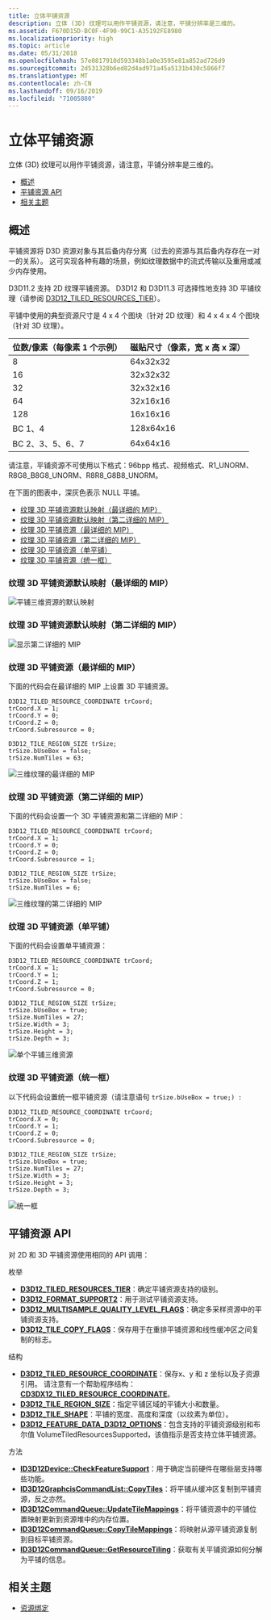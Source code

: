 ```yaml
---
title: 立体平铺资源
description: 立体 (3D) 纹理可以用作平铺资源，请注意，平铺分辨率是三维的。
ms.assetid: F670D15D-BC0F-4F90-99C1-A35192FE8980
ms.localizationpriority: high
ms.topic: article
ms.date: 05/31/2018
ms.openlocfilehash: 57e0817910d593348b1a0e3595e81a852ad726d9
ms.sourcegitcommit: 2d531328b6ed82d4ad971a45a5131b430c5866f7
ms.translationtype: MT
ms.contentlocale: zh-CN
ms.lasthandoff: 09/16/2019
ms.locfileid: "71005880"
---
```

# <a name="volume-tiled-resources"></a>立体平铺资源

立体 (3D) 纹理可以用作平铺资源，请注意，平铺分辨率是三维的。

-   [概述](#overview)
-   [平铺资源 API](#tiled-resource-apis)
-   [相关主题](#related-topics)

## <a name="overview"></a>概述

平铺资源将 D3D 资源对象与其后备内存分离（过去的资源与其后备内存存在一对一的关系）。 这可实现各种有趣的场景，例如纹理数据中的流式传输以及重用或减少内存使用。

D3D11.2 支持 2D 纹理平铺资源。 D3D12 和 D3D11.3 可选择性地支持 3D 平铺纹理（请参阅 [D3D12\_TILED\_RESOURCES\_TIER](/windows/desktop/api/d3d12/ne-d3d12-d3d12_tiled_resources_tier)）。

平铺中使用的典型资源尺寸是 4 x 4 个图块（针对 2D 纹理）和 4 x 4 x 4 个图块（针对 3D 纹理）。



| 位数/像素（每像素 1 个示例） | 磁贴尺寸（像素，宽 x 高 x 深） |
|-----------------------------|-------------------------------------|
| 8                           | 64x32x32                            |
| 16                          | 32x32x32                            |
| 32                          | 32x32x16                            |
| 64                          | 32x16x16                            |
| 128                         | 16x16x16                            |
| BC 1、4                      | 128x64x16                           |
| BC 2、3、5、6、7                | 64x64x16                            |

请注意，平铺资源不可使用以下格式：96bpp 格式、视频格式、R1\_UNORM、R8G8\_B8G8\_UNORM、R8R8\_G8B8\_UNORM。

在下面的图表中，深灰色表示 NULL 平铺。

-   [纹理 3D 平铺资源默认映射（最详细的 MIP）](#texture-3d-tiled-resource-default-mapping-most-detailed-mip)
-   [纹理 3D 平铺资源默认映射（第二详细的 MIP）](#texture-3d-tiled-resource-default-mapping-second-most-detailed-mip)
-   [纹理 3D 平铺资源（最详细的 MIP）](#texture-3d-tiled-resource-most-detailed-mip)
-   [纹理 3D 平铺资源（第二详细的 MIP）](#texture-3d-tiled-resource-second-most-detailed-mip)
-   [纹理 3D 平铺资源（单平铺）](#texture-3d-tiled-resource-single-tile)
-   [纹理 3D 平铺资源（统一框）](#texture-3d-tiled-resource-uniform-box)

### <a name="texture-3d-tiled-resource-default-mapping-most-detailed-mip"></a>纹理 3D 平铺资源默认映射（最详细的 MIP）

![平铺三维资源的默认映射](images/vtr-tex3d-default-1.png)

### <a name="texture-3d-tiled-resource-default-mapping-second-most-detailed-mip"></a>纹理 3D 平铺资源默认映射（第二详细的 MIP）

![显示第二详细的 MIP](images/vtr-tex3d-default-2.png)

### <a name="texture-3d-tiled-resource-most-detailed-mip"></a>纹理 3D 平铺资源（最详细的 MIP）

下面的代码会在最详细的 MIP 上设置 3D 平铺资源。

``` syntax
D3D12_TILED_RESOURCE_COORDINATE trCoord;
trCoord.X = 1;
trCoord.Y = 0;
trCoord.Z = 0;
trCoord.Subresource = 0;

D3D12_TILE_REGION_SIZE trSize;
trSize.bUseBox = false;
trSize.NumTiles = 63;
```

![三维纹理的最详细的 MIP](images/vtr-tex3d-default-1b.png)

### <a name="texture-3d-tiled-resource-second-most-detailed-mip"></a>纹理 3D 平铺资源（第二详细的 MIP）

下面的代码会设置一个 3D 平铺资源和第二详细的 MIP：

``` syntax
D3D12_TILED_RESOURCE_COORDINATE trCoord;
trCoord.X = 1;
trCoord.Y = 0;
trCoord.Z = 0;
trCoord.Subresource = 1;

D3D12_TILE_REGION_SIZE trSize;
trSize.bUseBox = false;
trSize.NumTiles = 6;
```

![三维纹理的第二详细的 MIP](images/vtr-tex3d-default-2b.png)

### <a name="texture-3d-tiled-resource-single-tile"></a>纹理 3D 平铺资源（单平铺）

下面的代码会设置单平铺资源：

``` syntax
D3D12_TILED_RESOURCE_COORDINATE trCoord;
trCoord.X = 1;
trCoord.Y = 1;
trCoord.Z = 1;
trCoord.Subresource = 0;

D3D12_TILE_REGION_SIZE trSize;
trSize.bUseBox = true;
trSize.NumTiles = 27;
trSize.Width = 3;
trSize.Height = 3;
trSize.Depth = 3;
```

![单个平铺三维资源](images/vtr-tex3d-single.png)

### <a name="texture-3d-tiled-resource-uniform-box"></a>纹理 3D 平铺资源（统一框）

以下代码会设置统一框平铺资源（请注意语句 `trSize.bUseBox = true;) :`

``` syntax
D3D12_TILED_RESOURCE_COORDINATE trCoord;
trCoord.X = 0;
trCoord.Y = 1;
trCoord.Z = 0;
trCoord.Subresource = 0;

D3D12_TILE_REGION_SIZE trSize;
trSize.bUseBox = true;
trSize.NumTiles = 27;
trSize.Width = 3;
trSize.Height = 3;
trSize.Depth = 3;
```

![统一框](images/vtr-tex3d-uniform.png)

## <a name="tiled-resource-apis"></a>平铺资源 API

对 2D 和 3D 平铺资源使用相同的 API 调用：

枚举

-   [**D3D12\_TILED\_RESOURCES\_TIER**](/windows/desktop/api/d3d12/ne-d3d12-d3d12_tiled_resources_tier)：确定平铺资源支持的级别。
-   [**D3D12\_FORMAT\_SUPPORT2**](/windows/desktop/api/d3d12/ne-d3d12-d3d12_format_support2)：用于测试平铺资源支持。
-   [**D3D12\_MULTISAMPLE\_QUALITY\_LEVEL\_FLAGS**](/windows/desktop/api/d3d12/ne-d3d12-d3d12_multisample_quality_level_flags)：确定多采样资源中的平铺资源支持。
-   [**D3D12\_TILE\_COPY\_FLAGS**](/windows/desktop/api/d3d12/ne-d3d12-d3d12_tile_copy_flags)：保存用于在重排平铺资源和线性缓冲区之间复制的标志。

结构

-   [**D3D12\_TILED\_RESOURCE\_COORDINATE**](/windows/desktop/api/d3d12/ns-d3d12-d3d12_tiled_resource_coordinate)：保存x、y 和 z 坐标以及子资源引用。 请注意有一个帮助程序结构：[**CD3DX12\_TILED\_RESOURCE\_COORDINATE**](cd3dx12-tiled-resource-coordinate.md)。
-   [**D3D12\_TILE\_REGION\_SIZE**](/windows/desktop/api/d3d12/ns-d3d12-d3d12_tile_region_size)：指定平铺区域的平铺大小和数量。
-   [**D3D12\_TILE\_SHAPE**](/windows/desktop/api/d3d12/ns-d3d12-d3d12_tile_shape)：平铺的宽度、高度和深度（以纹素为单位）。
-   [**D3D12\_FEATURE\_DATA\_D3D12\_OPTIONS**](/windows/desktop/api/d3d12/ns-d3d12-d3d12_feature_data_d3d12_options)：包含支持的平铺资源级别和布尔值 VolumeTiledResourcesSupported，该值指示是否支持立体平铺资源。

方法

-   [**ID3D12Device::CheckFeatureSupport**](/windows/desktop/api/d3d12/nf-d3d12-id3d12device-checkfeaturesupport)：用于确定当前硬件在哪些层支持哪些功能。
-   [**ID3D12GraphcisCommandList::CopyTiles**](/windows/desktop/api/d3d12/nf-d3d12-id3d12graphicscommandlist-copytiles)：将平铺从缓冲区复制到平铺资源，反之亦然。
-   [**ID3D12CommandQueue::UpdateTileMappings**](/windows/desktop/api/d3d12/nf-d3d12-id3d12commandqueue-updatetilemappings)：将平铺资源中的平铺位置映射更新到资源堆中的内存位置。
-   [**ID3D12CommandQueue::CopyTileMappings**](/windows/desktop/api/d3d12/nf-d3d12-id3d12commandqueue-copytilemappings)：将映射从源平铺资源复制到目标平铺资源。
-   [**ID3D12CommandQueue::GetResourceTiling**](/windows/desktop/api/d3d12/nf-d3d12-id3d12device-getresourcetiling)：获取有关平铺资源如何分解为平铺的信息。

## <a name="related-topics"></a>相关主题
* [资源绑定](resource-binding.md)
